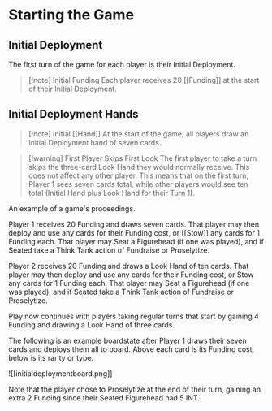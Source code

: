 # Starting the Game

## Initial Deployment

The first turn of the game for each player is their Initial Deployment.

> [!note] Initial Funding
> Each player receives 20 [[Funding]] at the start of their Initial Deployment.

## Initial Deployment Hands

> [!note] Initial [[Hand]]
> At the start of the game, all players draw an Initial Deployment hand of seven cards.

> [!warning] First Player Skips First Look
> The first player to take a turn skips the three-card Look Hand they would normally receive. This does not affect any other player. This means that on the first turn, Player 1 sees seven cards total, while other players would see ten total (Initial Hand plus Look Hand for their Turn 1).






An example of a game's proceedings.

Player 1 receives 20 Funding and draws seven cards.
That player may then deploy and use any cards for their Funding cost, or [[Stow]] any cards for 1 Funding each. That player may Seat a Figurehead (if one was played), and if Seated take a Think Tank action of Fundraise or Proselytize.

Player 2 receives 20 Funding and draws a Look Hand of ten cards.
That player may then deploy and use any cards for their Funding cost, or Stow any cards for 1 Funding each. That player may Seat a Figurehead (if one was played), and if Seated take a Think Tank action of Fundraise or Proselytize. 

Play now continues with players taking regular turns that start by gaining 4 Funding and drawing a Look Hand of three cards. 

The following is an example boardstate after Player 1 draws their seven cards and deploys them all to board. Above each card is its Funding cost, below is its rarity or type. 

![[initialdeploymentboard.png]]

Note that the player chose to Proselytize at the end of their turn, gaining an extra 2 Funding since their Seated Figurehead had 5 INT.

